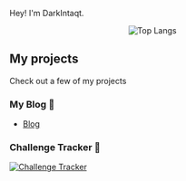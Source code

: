 Hey! I'm DarkIntaqt. 

<div align="center">

![Top Langs](https://skillicons.dev/icons?i=js,ts,html,css,php,py,nodejs,react,postgres,bash,mysql)

</div>

## My projects
Check out a few of my projects

### My Blog 📝
* [Blog](https://darkintaqt.com)

### Challenge Tracker 🔎
[![Challenge Tracker](https://lolcdn.darkintaqt.com/cdn/challenge-preview.png "Challenge Tracker")](https://challenges.darkintaqt.com)

